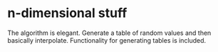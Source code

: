 # n-dimensional stuff
The algorithm is elegant. Generate a table of random values and then basically interpolate.
Functionality for generating tables is included.